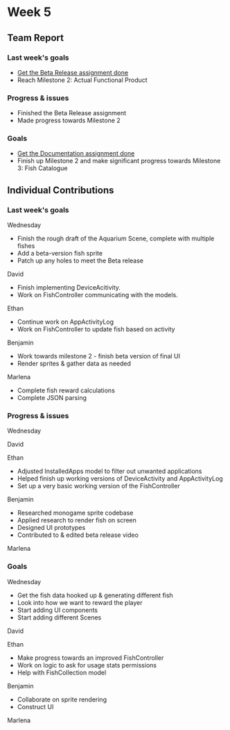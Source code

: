 # Week 5 #
## Team Report ##
### Last week's goals ###
- [Get the Beta Release assignment done](https://homes.cs.washington.edu/~rjust/courses/2021Spring/CSE403/project/project06.html)
- Reach Milestone 2: Actual Functional Product

### Progress & issues ###
- Finished the Beta Release assignment
- Made progress towards Milestone 2

### Goals ###
- [Get the Documentation assignment done](https://homes.cs.washington.edu/~rjust/courses/2021Spring/CSE403/project/project07.html)
- Finish up Milestone 2 and make significant progress towards Milestone 3: Fish Catalogue

## Individual Contributions
### Last week's goals ###
Wednesday
- Finish the rough draft of the Aquarium Scene, complete with multiple fishes
- Add a beta-version fish sprite
- Patch up any holes to meet the Beta release

David
- Finish implementing DeviceAcitivity.
- Work on FishController communicating with the models.

Ethan
- Continue work on AppActivityLog
- Work on FishController to update fish based on activity

Benjamin
- Work towards milestone 2 - finish beta version of final UI
- Render sprites & gather data as needed

Marlena
- Complete fish reward calculations
- Complete JSON parsing

### Progress & issues ###
Wednesday


David


Ethan
- Adjusted InstalledApps model to filter out unwanted applications
- Helped finish up working versions of DeviceActivity and AppActivityLog
- Set up a very basic working version of the FishController

Benjamin
- Researched monogame sprite codebase
- Applied research to render fish on screen
- Designed UI prototypes
- Contributed to & edited beta release video


Marlena


### Goals ###
Wednesday
- Get the fish data hooked up & generating different fish
- Look into how we want to reward the player
- Start adding UI components
- Start adding different Scenes

David


Ethan
- Make progress towards an improved FishController
- Work on logic to ask for usage stats permissions
- Help with FishCollection model

Benjamin
- Collaborate on sprite rendering
- Construct UI

Marlena

